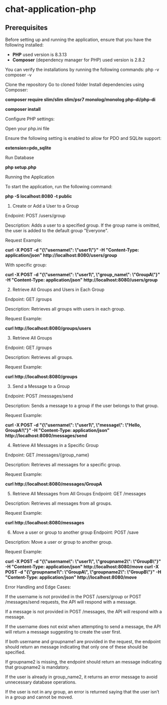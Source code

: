 # chat-application-php

## Prerequisites
Before setting up and running the application, ensure that you have the following installed:

- **PHP** used version is 8.3.13
- **Composer** (dependency manager for PHP) used version is 2.8.2

You can verify the installations by running the following commands:
php -v
composer -v

Clone the repository
Go to cloned folder Install dependencies using Composer:


**composer require slim/slim slim/psr7 monolog/monolog php-di/php-di**


**composer install**


Configure PHP settings:

Open your php.ini file

Ensure the following setting is enabled to allow for PDO and SQLite support:

**extension=pdo_sqlite**

Run Database

**php setup.php**

Running the Application

To start the application, run the following command:

**php -S localhost:8080 -t public**


1. Create or Add a User to a Group

Endpoint: POST /users/group

Description: Adds a user to a specified group. If the group name is omitted, the user is added to the default group "Everyone".

Request Example:

**curl -X POST -d "{\\"username\\": \\"user1\\"}" -H "Content-Type: application/json" http://localhost:8080/users/group**

With specific group:

**curl -X POST -d "{\\"username\\": \\"user1\\", \\"group_name\\": \\"GroupA\\"}" -H "Content-Type: application/json" http://localhost:8080/users/group**


2. Retrieve All Groups and Users in Each Group

Endpoint: GET /groups

Description: Retrieves all groups with users in each group.

Request Example:

**curl http://localhost:8080/groups/users**

3. Retrieve All Groups

Endpoint: GET /groups

Description: Retrieves all groups.

Request Example:

**curl http://localhost:8080/groups**

3. Send a Message to a Group

   
Endpoint: POST /messages/send

Description: Sends a message to a group if the user belongs to that group.

Request Example:

**curl -X POST -d "{\\"username\\": \\"user1\\", \\"message\\": \\"Hello, GroupA!\\"}" -H "Content-Type: application/json" http://localhost:8080/messages/send**


4. Retrieve All Messages in a Specific Group

   
Endpoint: GET /messages/{group_name}

Description: Retrieves all messages for a specific group.

Request Example:

**curl http://localhost:8080/messages/GroupA**


5. Retrieve All Messages from All Groups
Endpoint: GET /messages

Description: Retrieves all messages from all groups.

Request Example:

**curl http://localhost:8080/messages**

6. Move a user or group to another group
Endpoint: POST /save

Description: Move a user or group to another group.

Request Example:

**curl -X POST -d "{\\"username\\": \\"user1\\", \\"groupname2\\": \\"GroupB\\"}" -H "Content-Type: application/json" http://localhost:8080/move**
**curl -X POST -d "{\\"groupname1\\": \\"GroupA\\", \\"groupname2\\": \\"GroupB\\"}" -H "Content-Type: application/json" http://localhost:8080/move**

Error Handling and Edge Cases:

If the username is not provided in the POST /users/group or POST /messages/send requests, the API will respond with a message.

If a message is not provided in POST /messages, the API will respond with a message.

If the username does not exist when attempting to send a message, the API will return a message suggesting to create the user first.

If both username and groupname1 are provided in the request, the endpoint should return an message indicating that only one of these should be specified.

If groupname2 is missing, the endpoint should return an message indicating that groupname2 is mandatory.

If the user is already in group_name2, it returns an error message to avoid unnecessary database operations.

If the user is not in any group, an error is returned saying that the user isn’t in a group and cannot be moved.
